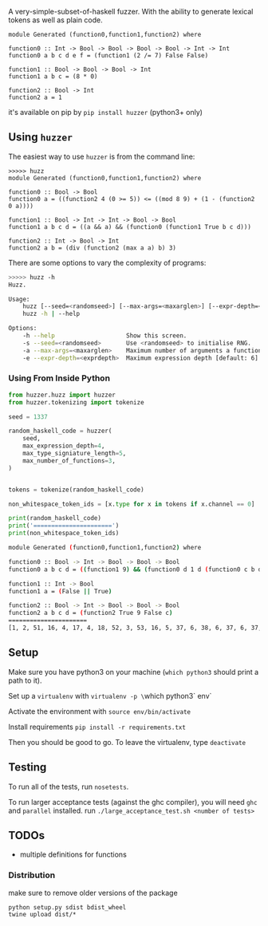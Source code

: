 A very-simple-subset-of-haskell fuzzer. With the ability to generate lexical tokens as well as plain code.

```
module Generated (function0,function1,function2) where

function0 :: Int -> Bool -> Bool -> Bool -> Bool -> Int -> Int
function0 a b c d e f = (function1 (2 /= 7) False False)

function1 :: Bool -> Bool -> Bool -> Int
function1 a b c = (8 * 0)

function2 :: Bool -> Int
function2 a = 1
```

it's available on pip by `pip install huzzer` (python3+ only)

## Using `huzzer`

The easiest way to use `huzzer` is from the command line:

```
>>>>> huzz
module Generated (function0,function1,function2) where

function0 :: Bool -> Bool
function0 a = ((function2 4 (0 >= 5)) <= ((mod 8 9) + (1 - (function2 0 a))))

function1 :: Bool -> Int -> Int -> Bool -> Bool
function1 a b c d = ((a && a) && (function0 (function1 True b c d)))

function2 :: Int -> Bool -> Int
function2 a b = (div (function2 (max a a) b) 3)
```

There are some options to vary the complexity of programs:
```bash
>>>>> huzz -h
Huzz.

Usage:
    huzz [--seed=<randomseed>] [--max-args=<maxarglen>] [--expr-depth=<exprdepth>]
    huzz -h | --help

Options:
    -h --help                    Show this screen.
    -s --seed=<randomseed>       Use <randomseed> to initialise RNG.
    -a --max-args=<maxarglen>    Maximum number of arguments a function can have [default: 8].
    -e --expr-depth=<exprdepth>  Maximum expression depth [default: 6].
```

### Using From Inside Python

```python
from huzzer.huzz import huzzer
from huzzer.tokenizing import tokenize

seed = 1337

random_haskell_code = huzzer(
    seed,
    max_expression_depth=4,
    max_type_signiature_length=5,
    max_number_of_functions=3,
)


tokens = tokenize(random_haskell_code)

non_whitespace_token_ids = [x.type for x in tokens if x.channel == 0]

print(random_haskell_code)
print('======================')
print(non_whitespace_token_ids)

```
```sh
module Generated (function0,function1,function2) where

function0 :: Bool -> Int -> Bool -> Bool -> Bool
function0 a b c d = ((function1 9) && (function0 d 1 d (function0 c b d d)))

function1 :: Int -> Bool
function1 a = (False || True)

function2 :: Bool -> Int -> Bool -> Bool -> Bool
function2 a b c d = (function2 True 9 False c)
======================
[1, 2, 51, 16, 4, 17, 4, 18, 52, 3, 53, 16, 5, 37, 6, 38, 6, 37, 6, 37, 6, 37, 53, 16, 8, 9, 10, 11, 7, 51, 51, 17, 48, 52, 36, 51, 16, 11, 40, 11, 51, 16, 10, 9, 11, 11, 52, 52, 52, 53, 17, 5, 38, 6, 37, 53, 17, 8, 7, 51, 50, 35, 49, 52, 53, 18, 5, 37, 6, 38, 6, 37, 6, 37, 6, 37, 53, 18, 8, 9, 10, 11, 7, 51, 18, 49, 48, 50, 10, 52]

```



## Setup
Make sure you have python3 on your machine (`which python3` should print a path to it).

Set up a `virtualenv` with `virtualenv -p \`which python3\` env`

Activate the environment with `source env/bin/activate`

Install requirements `pip install -r requirements.txt`

Then you should be good to go. To leave the virtualenv, type `deactivate`


## Testing
To run all of the tests, run `nosetests`.

To run larger acceptance tests (against the ghc compiler), you will need `ghc` and `parallel` installed.
run `./large_acceptance_test.sh <number of tests>`

## TODOs
* multiple definitions for functions

### Distribution
make sure to remove older versions of the package
```
python setup.py sdist bdist_wheel
twine upload dist/*
```
